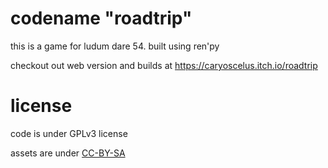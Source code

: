 # codename "roadtrip"

this is a game for ludum dare 54. built using ren'py

checkout out web version and builds at https://caryoscelus.itch.io/roadtrip

# license

code is under GPLv3 license

assets are under [CC-BY-SA](https://creativecommons.org/licenses/by-sa/4.0/)
